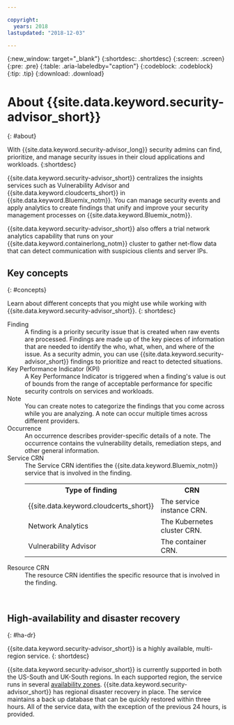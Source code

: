 ```yaml
---

copyright:
  years: 2018
lastupdated: "2018-12-03"

---
```


{:new_window: target="_blank"}
{:shortdesc: .shortdesc}
{:screen: .screen}
{:pre: .pre}
{:table: .aria-labeledby="caption"}
{:codeblock: .codeblock}
{:tip: .tip}
{:download: .download}

# About {{site.data.keyword.security-advisor_short}}
{: #about}

With {{site.data.keyword.security-advisor_long}} security admins can find, prioritize, and manage security issues in their cloud applications and workloads.
{:shortdesc}

{{site.data.keyword.security-advisor_short}} centralizes the insights services such as Vulnerability Advisor and {{site.data.keyword.cloudcerts_short}} in {{site.data.keyword.Bluemix_notm}}. You can manage security events and apply analytics to create findings that unify and improve your security management processes on {{site.data.keyword.Bluemix_notm}}.

{{site.data.keyword.security-advisor_short}} also offers a trial network analytics capability that runs on your {{site.data.keyword.containerlong_notm}} cluster to gather net-flow data that can detect communication with suspicious clients and server IPs.

## Key concepts
{: #concepts}

Learn about different concepts that you might use while working with {{site.data.keyword.security-advisor_short}}.
{: shortdesc}

<dl>
  <dt>Finding</dt>
    <dd>A finding is a priority security issue that is created when raw events are processed. Findings are made up of the key pieces of information that are needed to identify the who, what, when, and where of the issue. As a security admin, you can use {{site.data.keyword.security-advisor_short}} findings to prioritize and react to detected situations.</dd>
  <dt>Key Performance Indicator (KPI)</dt>
    <dd>A Key Performance Indicator is triggered when a finding's value is out of bounds from the range of acceptable performance for specific security controls on services and workloads.</dd>
  <dt>Note</dt>
    <dd>You can create notes to categorize the findings that you come across while you are analyzing. A note can occur multiple times across different providers.</dd>
  <dt>Occurrence</dt>
    <dd>An occurrence describes provider-specific details of a note. The occurrence contains the vulnerability details, remediation steps, and other general information.</dd>
  <dt>Service CRN</dt>
    <dd>The Service CRN identifies the {{site.data.keyword.Bluemix_notm}} service that is involved in the finding.</br>
    <table>
      <tr>
        <th>Type of finding</th>
        <th>CRN</th>
      </tr>
      <tr>
        <td>{{site.data.keyword.cloudcerts_short}}</td>
        <td>The service instance CRN.</td>
      </tr>
      <tr>
        <td>Network Analytics</td>
        <td>The Kubernetes cluster CRN.</td>
      </tr>
      <tr>
        <td>Vulnerability Advisor</td>
        <td>The container CRN.</td>
      </tr>
    </table></dd>
  <dt>Resource CRN</dt>
    <dd>The resource CRN identifies the specific resource that is involved in the finding.</dd>
</dl>

</br>

## High-availability and disaster recovery
{: #ha-dr}

{{site.data.keyword.security-advisor_short}} is a highly available, multi-region service.
{: shortdesc}

{{site.data.keyword.security-advisor_short}} is currently supported in both the US-South and UK-South regions. In each supported region, the service runs in several [availability zones](https://www.ibm.com/blogs/bluemix/2018/06/improving-app-availability-multizone-clusters/). {{site.data.keyword.security-advisor_short}} has regional disaster recovery in place. The service maintains a back up database that can be quickly restored within three hours. All of the service data, with the exception of the previous 24 hours, is provided.

</br>
</br>
